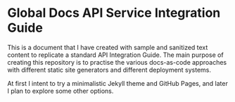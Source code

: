 # Global Docs API Service Integration Guide

This is a document that I have created with sample and sanitized text content to replicate a standard API Integration Guide. The main purpose of creating this repository is to practise the various docs-as-code approaches with different static site generators and different deployment systems.

At first I intent to try a minimalistic Jekyll theme and GitHub Pages, and later I plan to explore some other options.
